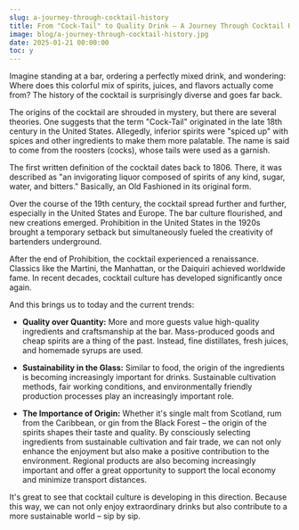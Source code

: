 ```yaml
---
slug: a-journey-through-cocktail-history
title: From "Cock-Tail" to Quality Drink – A Journey Through Cocktail History
image: blog/a-journey-through-cocktail-history.jpg
date: 2025-01-21 00:00:00
toc: y
---
```

Imagine standing at a bar, ordering a perfectly mixed drink, and wondering: Where does this colorful mix of spirits, juices, and flavors actually come from? The history of the cocktail is surprisingly diverse and goes far back.

The origins of the cocktail are shrouded in mystery, but there are several theories. One suggests that the term "Cock-Tail" originated in the late 18th century in the United States. Allegedly, inferior spirits were "spiced up" with spices and other ingredients to make them more palatable. The name is said to come from the roosters (cocks), whose tails were used as a garnish.

The first written definition of the cocktail dates back to 1806. There, it was described as "an invigorating liquor composed of spirits of any kind, sugar, water, and bitters." Basically, an Old Fashioned in its original form.

Over the course of the 19th century, the cocktail spread further and further, especially in the United States and Europe. The bar culture flourished, and new creations emerged. Prohibition in the United States in the 1920s brought a temporary setback but simultaneously fueled the creativity of bartenders underground.

After the end of Prohibition, the cocktail experienced a renaissance. Classics like the Martini, the Manhattan, or the Daiquiri achieved worldwide fame. In recent decades, cocktail culture has developed significantly once again.

And this brings us to today and the current trends:

- **Quality over Quantity:** More and more guests value high-quality ingredients and craftsmanship at the bar. Mass-produced goods and cheap spirits are a thing of the past. Instead, fine distillates, fresh juices, and homemade syrups are used.

- **Sustainability in the Glass:** Similar to food, the origin of the ingredients is becoming increasingly important for drinks. Sustainable cultivation methods, fair working conditions, and environmentally friendly production processes play an increasingly important role.

- **The Importance of Origin:** Whether it's single malt from Scotland, rum from the Caribbean, or gin from the Black Forest – the origin of the spirits shapes their taste and quality. By consciously selecting ingredients from sustainable cultivation and fair trade, we can not only enhance the enjoyment but also make a positive contribution to the environment. Regional products are also becoming increasingly important and offer a great opportunity to support the local economy and minimize transport distances.

It's great to see that cocktail culture is developing in this direction. Because this way, we can not only enjoy extraordinary drinks but also contribute to a more sustainable world – sip by sip.
